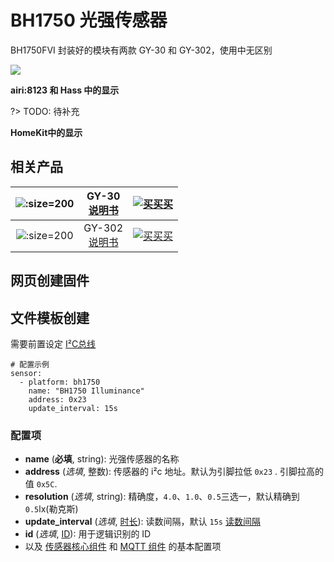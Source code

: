 # BH1750 光强传感器

BH1750FVI 封装好的模块有两款 GY-30 和 GY-302，使用中无区别


![](https://ws1.sinaimg.cn/large/007fN5Xegy1fx6l9p2d2xj30w603o0sp.jpg)

**airi:8123 和 Hass 中的显示**


?> TODO: 待补充

**HomeKit中的显示**

## 相关产品


| ![](https://ws1.sinaimg.cn/large/007fN5Xegy1fx6j7atpkej307n06ngn3.jpg ':size=200')| GY-30<br> [说明书](http://www.mouser.com/ds/2/348/bh1750fvi-e-186247.pdf) |  [![买买买](http://cdn.airijia.com/b6eca8da724952cc0251.gif ':size=150')](https://item.taobao.com/item.htm?id=45608097069) |
|:-:|:-:|:-:|
|![](https://ws1.sinaimg.cn/large/007fN5Xegy1fx6j9b3w2nj30af09gabz.jpg ':size=200')| GY-302<br> [说明书](http://www.mouser.com/ds/2/348/bh1750fvi-e-186247.pdf) |  [![买买买](http://cdn.airijia.com/b6eca8da724952cc0251.gif ':size=150')](https://item.taobao.com/item.htm?id=45559150934) |


## 网页创建固件




## 文件模板创建

需要前置设定 [I²C总线](mqtt/components/i2c)

```
# 配置示例
sensor:
  - platform: bh1750
    name: "BH1750 Illuminance"
    address: 0x23
    update_interval: 15s
```

### 配置项

- **name** (**必填**, string): 光强传感器的名称
- **address** (*选填*, 整数): 传感器的 i²c 地址。默认为引脚拉低 `0x23` . 引脚拉高的值 `0x5C`.
- **resolution** (*选填*, string): 精确度，`4.0`、`1.0`、`0.5`三选一，默认精确到 `0.5`lx(勒克斯)
- **update_interval** (*选填*, [时长](mqtt/guides/configuration-types#时长)): 读数间隔，默认 `15s` [读数间隔](mqtt/components/sensor/#读数间隔)
- **id** (*选填*, [ID](mqtt/guides/configuration-types#id)): 用于逻辑识别的 ID
- 以及 [传感器核心组件](mqtt/components/sensor/#基本配置) 和 [MQTT 组件](mqtt/components/mqtt#MQTT-组件基本配置项) 的基本配置项

